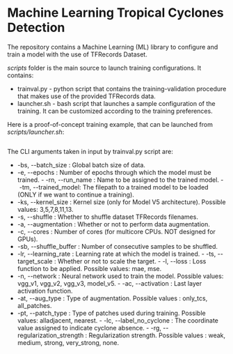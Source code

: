 # Machine Learning Tropical Cyclones Detection

The repository contains a Machine Learning (ML) library to configure and train a model 
with the use of TFRecords Dataset.

_scripts_ folder is the main source to launch training configurations. It contains:

- trainval.py - python script that contains the training-validation procedure that makes use of the provided TFRecords data. 
- launcher.sh - bash script that launches a sample configuration of the training. It can be customized according to the training preferences.

Here is a proof-of-concept training example, that can be launched from _scripts/launcher.sh_:
```bash

```


The CLI arguments taken in input by trainval.py script are:
- -bs, --batch_size : Global batch size of data.
- -e, --epochs : Number of epochs through which the model must be trained.
- -rn, --run_name : Name to be assigned to the trained model.
- -tm, --trained_model: The filepath to a trained model to be loaded (ONLY if we want 
to continue a training).
- -ks, --kernel_size : Kernel size (only for Model V5 architecture). Possible values: 3,5,7,8,11,13.
- -s, --shuffle : Whether to shuffle dataset TFRecords filenames.
- -a, --augmentation : Whether or not to perform data augmentation.
- -c, --cores : Number of cores (for multicore CPUs. NOT designed for GPUs).
- -sb, --shuffle_buffer :  Number of consecutive samples to be shuffled.
- -lr, --learning_rate : Learning rate at which the model is trained.
- -ts, --target_scale : Whether or not to scale the target.
- -l, --loss : Loss function to be applied. Possible values: mae, mse.
- -n, --network : Neural network used to train the model. Possible values: vgg_v1, vgg_v2, vgg_v3, model_v5.
- -ac, --activation : Last layer activation function.
- -at, --aug_type : Type of augmentation. Possible values : only_tcs, all_patches.
- -pt, --patch_type : Type of patches used during training. Possible values: alladjacent, nearest.
- -lc, --label_no_cyclone : The coordinate value assigned to indicate cyclone absence.
- -rg, --regularization_strength : Regularization strength. Possible values : weak, medium, strong, very_strong, none.
